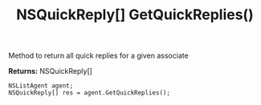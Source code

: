 ﻿---
uid: crmscript_ref_NSListAgent_GetQuickReplies
title: NSQuickReply[] GetQuickReplies()
intellisense: NSListAgent.GetQuickReplies
keywords: NSListAgent, GetQuickReplies
so.topic: reference
---

Method to return all quick replies for a given associate


**Returns:** NSQuickReply[]

```crmscript
NSListAgent agent;
NSQuickReply[] res = agent.GetQuickReplies();
```

